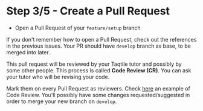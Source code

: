 # Step 3/5 - Create a Pull Request

- Open a Pull Request of your `feature/setup` branch

If you don't remember how to open a Pull Request, check out the references in the previous issues. Your PR should have `develop` branch as base, to be merged into later.

This pull request will be reviewed by your Taqtile tutor and possibly by some other people. This process is called **Code Review (CR)**. You can ask your tutor who will be revising your code.

Mark them on every Pull Request as reviewers. Check [here](https://github.com/indigotech/br-qsaude-ecommerce-api/pull/119) an example of Code Review. You'll possibly have some changes requested/suggested in order to merge your new branch on `develop`.
